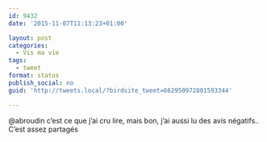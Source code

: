 ```yaml
---
id: 9432
date: '2015-11-07T11:13:23+01:00'

layout: post
categories:
  - Vis ma vie
tags:
  - tweet
format: status
publish_social: no
guid: 'http://tweets.local/?birdsite_tweet=662950972801593344'

---
```


@abroudin c’est ce que j’ai cru lire, mais bon, j’ai aussi lu des avis négatifs.. C’est assez partagés